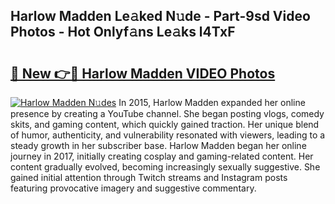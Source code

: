 ## Harlow Madden Le𝚊ked N𝚞de - Part-9sd Video Photos - Hot Onlyf𝚊ns Le𝚊ks l4TxF

# <h2><a href="http://ac30589.deff.icu/?id=Harlow+Madden">🔗 New 👉🔴 Harlow Madden VIDEO Photos</a></h2>

[![Harlow Madden N𝚞des](https://i.imgur.com/rIISA9y.gif)](http://ac30589.deff.icu/?id=Harlow+Madden)
In 2015, Harlow Madden expanded her online presence by creating a YouTube channel. She began posting vlogs, comedy skits, and gaming content, which quickly gained traction. Her unique blend of humor, authenticity, and vulnerability resonated with viewers, leading to a steady growth in her subscriber base. Harlow Madden began her online journey in 2017, initially creating cosplay and gaming-related content. Her content gradually evolved, becoming increasingly sexually suggestive. She gained initial attention through Twitch streams and Instagram posts featuring provocative imagery and suggestive commentary.

